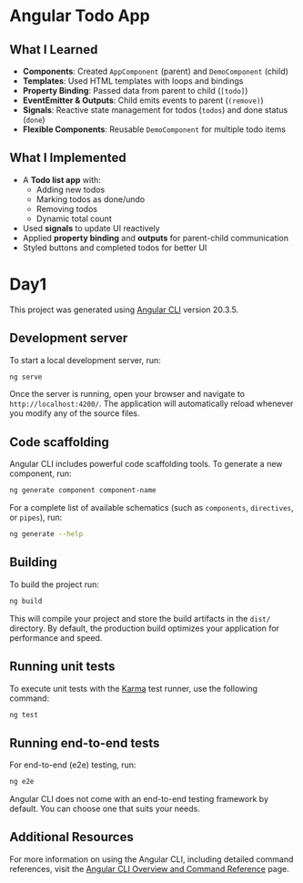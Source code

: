 # Angular Todo App

## What I Learned

- **Components**: Created `AppComponent` (parent) and `DemoComponent` (child)  
- **Templates**: Used HTML templates with loops and bindings  
- **Property Binding**: Passed data from parent to child (`[todo]`)  
- **EventEmitter & Outputs**: Child emits events to parent (`(remove)`)  
- **Signals**: Reactive state management for todos (`todos`) and done status (`done`)  
- **Flexible Components**: Reusable `DemoComponent` for multiple todo items  

## What I Implemented

- A **Todo list app** with:  
  - Adding new todos  
  - Marking todos as done/undo  
  - Removing todos  
  - Dynamic total count  
- Used **signals** to update UI reactively  
- Applied **property binding** and **outputs** for parent-child communication  
- Styled buttons and completed todos for better UI

# Day1

This project was generated using [Angular CLI](https://github.com/angular/angular-cli) version 20.3.5.

## Development server

To start a local development server, run:

```bash
ng serve
```

Once the server is running, open your browser and navigate to `http://localhost:4200/`. The application will automatically reload whenever you modify any of the source files.

## Code scaffolding

Angular CLI includes powerful code scaffolding tools. To generate a new component, run:

```bash
ng generate component component-name
```

For a complete list of available schematics (such as `components`, `directives`, or `pipes`), run:

```bash
ng generate --help
```

## Building

To build the project run:

```bash
ng build
```

This will compile your project and store the build artifacts in the `dist/` directory. By default, the production build optimizes your application for performance and speed.

## Running unit tests

To execute unit tests with the [Karma](https://karma-runner.github.io) test runner, use the following command:

```bash
ng test
```

## Running end-to-end tests

For end-to-end (e2e) testing, run:

```bash
ng e2e
```

Angular CLI does not come with an end-to-end testing framework by default. You can choose one that suits your needs.

## Additional Resources

For more information on using the Angular CLI, including detailed command references, visit the [Angular CLI Overview and Command Reference](https://angular.dev/tools/cli) page.





